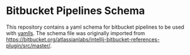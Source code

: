 # Bitbucket Pipelines Schema

This repository contains a yaml schema for bitbucket pipelines to be used with [yamlls](https://github.com/redhat-developer/yaml-language-server). The schema file was originally imported from https://bitbucket.org/atlassianlabs/intellij-bitbucket-references-plugin/src/master/.
